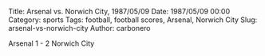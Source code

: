 Title: Arsenal vs. Norwich City, 1987/05/09
Date: 1987/05/09 00:00
Category: sports
Tags: football, football scores, Arsenal, Norwich City
Slug: arsenal-vs-norwich-city
Author: carbonero


Arsenal 1 - 2 Norwich City
